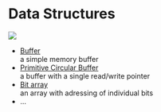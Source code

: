 # Data Structures

![](https://docs.oracle.com/javase/tutorial/figures/java/objects-tenElementArray.gif)

- [Buffer](Buffer)  
   a simple memory buffer
- [Primitive Circular Buffer](Primitive-Circular-Buffer)  
   a buffer with a single read/write pointer 
- [Bit array](Bit-Array)  
   an array with adressing of individual bits
- ...

